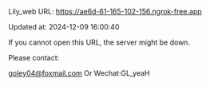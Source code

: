 Lily_web URL: https://ae6d-61-165-102-156.ngrok-free.app

Updated at: 2024-12-09 16:00:40

If you cannot open this URL, the server might be down.

Please contact: 

goley04@foxmail.com Or Wechat:GL_yeaH
